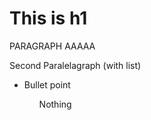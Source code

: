 <head>
<h1>
This is h1
</h1>
</head>

<body>
<p> PARAGRAPH AAAAA</p>
<p>
Second Paralelagraph (with list)
<ul>
<li>Bullet point</li>
<ol>Nothing</ol'>


</p>
</body>

